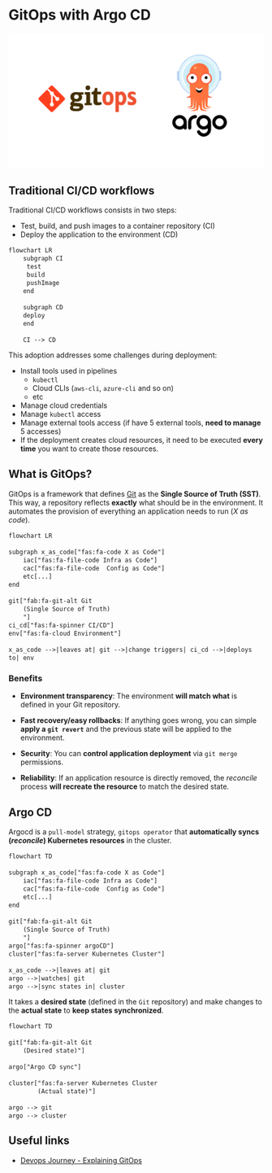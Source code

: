 # GitOps with Argo CD

![argocd-gitops](./assets/argo-cd-gitops.png)

## Traditional CI/CD workflows

Traditional CI/CD workflows consists in two steps:

- Test, build, and push images to a container repository (CI)
- Deploy the application to the environment (CD)

```mermaid
flowchart LR
    subgraph CI
     test
     build
     pushImage
    end

    subgraph CD
    deploy
    end

    CI --> CD
```

This adoption addresses some challenges during deployment:

- Install tools used in pipelines
    - `kubectl`
    - Cloud CLIs (`aws-cli`, `azure-cli` and so on)
    - etc
- Manage cloud credentials
- Manage `kubectl` access
- Manage external tools access (if have 5 external tools, **need to
manage** 5 accesses)
- If the deployment creates cloud resources, it need to be executed
**every time** you want to create those resources.

## What is GitOps?

GitOps is a framework that defines [Git](https://git-scm.com/) as
the **Single Source of Truth (SST)**. This way, a repository reflects
**exactly** what should be in the environment. It automates the
provision of everything an application needs to run (_X as code_).

```mermaid
flowchart LR

subgraph x_as_code["fas:fa-code X as Code"]
    iac["fas:fa-file-code Infra as Code"]
    cac["fas:fa-file-code  Config as Code"]
    etc[...]
end

git["fab:fa-git-alt Git
    (Single Source of Truth)
    "]
ci_cd["fas:fa-spinner CI/CD"]
env["fas:fa-cloud Environment"]

x_as_code -->|leaves at| git -->|change triggers| ci_cd -->|deploys to| env
```

### Benefits

- **Environment transparency**: The environment **will match what**
is defined in your Git repository.

- **Fast recovery/easy rollbacks**: If anything goes wrong, you can
simple **apply a `git revert`** and the previous state will be applied
to the environment.

- **Security**: You can **control application deployment**
via `git merge` permissions.

- **Reliability**: If an application resource is directly removed,
the _reconcile_ process **will recreate the resource** 
to match the desired state.

## Argo CD

Argocd is a `pull-model` strategy, `gitops operator` that
**automatically syncs (_reconcile_) Kubernetes
resources** in the cluster.

```mermaid
flowchart TD

subgraph x_as_code["fas:fa-code X as Code"]
    iac["fas:fa-file-code Infra as Code"]
    cac["fas:fa-file-code  Config as Code"]
    etc[...]
end

git["fab:fa-git-alt Git
    (Single Source of Truth)
    "]
argo["fas:fa-spinner argoCD"]
cluster["fas:fa-server Kubernetes Cluster"]

x_as_code -->|leaves at| git
argo -->|watches| git
argo -->|sync states in| cluster
```

It takes a **desired state** (defined in the `Git` repository) and make
changes to the **actual state** to **keep states synchronized**.

```mermaid
flowchart TD

git["fab:fa-git-alt Git
    (Desired state)"]

argo["Argo CD sync"]

cluster["fas:fa-server Kubernetes Cluster
        (Actual state)"]

argo --> git
argo --> cluster
```

## Useful links

- [Devops Journey - Explaining GitOps](https://www.youtube.com/watch?v=dIaX5IhRqkI)